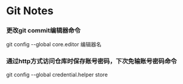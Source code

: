 # Git Notes
### 更改git commit编辑器命令
git config --global core.editor 编辑器名

### 通过http方式访问仓库时保存账号密码，下次免输账号密码命令
git config --global credential.helper store
